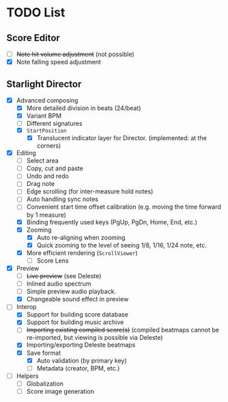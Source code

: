 # TODO List

## Score Editor

- [ ] <del>Note hit volume adjustment</del> (not possible)
- [x] Note falling speed adjustment

## Starlight Director

- [x] Advanced composing
  - [x] More detailed division in beats (24/beat)
  - [x] Variant BPM
  - [ ] Different signatures
  - [x] `StartPosition`
    - [x] Translucent indicator layer for Director. (implemented: at the corners)
- [x] Editing
  - [ ] Select area
  - [ ] Copy, cut and paste
  - [ ] Undo and redo
  - [ ] Drag note
  - [ ] Edge scrolling (for inter-measure hold notes)
  - [ ] Auto handling sync notes
  - [ ] Convenient start time offset calibration (e.g. moving the time forward by 1 measure)
  - [x] Binding frequently used keys (PgUp, PgDn, Home, End, etc.)
  - [x] Zooming
    - [x] Auto re-aligning when zooming
    - [x] Quick zooming to the level of seeing 1/8, 1/16, 1/24 note, etc.
  - [x] More efficient rendering (`ScrollViewer`)
    - [ ] Score Lens
- [x] Preview
  - [ ] <del>Live preview</del> (see Deleste)
  - [ ] Inlined audio spectrum
  - [ ] Simple preview audio playback.
  - [x] Changeable sound effect in preview
- [ ] Interop
  - [x] Support for building score database
  - [x] Support for building music archive
  - [ ] <del>Importing existing compiled score(s)</del> (compiled beatmaps cannot be re-imported, but viewing is possible via Deleste)
  - [x] Importing/exporting Deleste beatmaps
  - [x] Save format
    - [x] Auto validation (by primary key)
    - [ ] Metadata (creator, BPM, etc.)
- [ ] Helpers
  - [ ] Globalization
  - [ ] Score image generation

